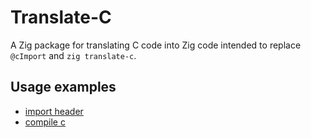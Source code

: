# Translate-C

A Zig package for translating C code into Zig code intended to replace `@cImport` and `zig translate-c`.

## Usage examples

- [import header](examples/import_header/build.zig)
- [compile c](examples/compile_c/build.zig)
